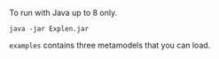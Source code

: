 To run with Java up to 8 only.

`java -jar Explen.jar`

`examples` contains three metamodels that you can load.




